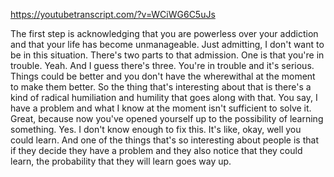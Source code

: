 https://youtubetranscript.com/?v=WCiWG6C5uJs

 The first step is acknowledging that you are powerless over your addiction and that your life has become unmanageable. Just admitting, I don't want to be in this situation. There's two parts to that admission. One is that you're in trouble. Yeah. And I guess there's three. You're in trouble and it's serious. Things could be better and you don't have the wherewithal at the moment to make them better. So the thing that's interesting about that is there's a kind of radical humiliation and humility that goes along with that. You say, I have a problem and what I know at the moment isn't sufficient to solve it. Great, because now you've opened yourself up to the possibility of learning something. Yes. I don't know enough to fix this. It's like, okay, well you could learn. And one of the things that's so interesting about people is that if they decide they have a problem and they also notice that they could learn, the probability that they will learn goes way up.